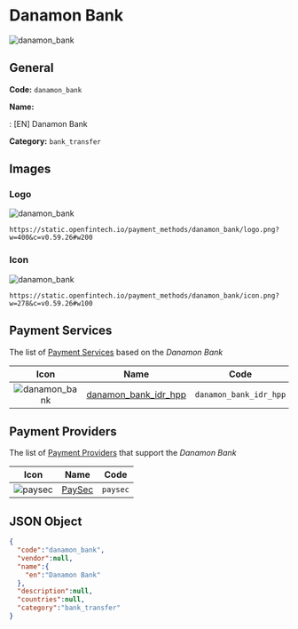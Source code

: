 
# Danamon Bank 
![danamon_bank](https://static.openfintech.io/payment_methods/danamon_bank/logo.png?w=400&c=v0.59.26#w200)  

## General 
**Code:** `danamon_bank` 
 
**Name:** 
 
:	[EN] Danamon Bank 
 
**Category:** `bank_transfer` 
 

## Images 

### Logo 
![danamon_bank](https://static.openfintech.io/payment_methods/danamon_bank/logo.png?w=400&c=v0.59.26#w200)  

```
https://static.openfintech.io/payment_methods/danamon_bank/logo.png?w=400&c=v0.59.26#w200
```  

### Icon 
![danamon_bank](https://static.openfintech.io/payment_methods/danamon_bank/icon.png?w=278&c=v0.59.26#w100)  

```
https://static.openfintech.io/payment_methods/danamon_bank/icon.png?w=278&c=v0.59.26#w100
```  

## Payment Services 
 
The list of [Payment Services](#) based on the _Danamon Bank_ 

|Icon|Name|Code| 
|:---:|:---:|:---:| 
|![danamon_bank](https://static.openfintech.io/payment_methods/danamon_bank/icon.png?w=278&c=v0.59.26#w100) |[danamon_bank_idr_hpp](#)|`danamon_bank_idr_hpp`| 
 

## Payment Providers 
 
The list of [Payment Providers](/providers) that support the _Danamon Bank_ 

|Icon|Name|Code| 
|:---:|:---:|:---:| 
|![paysec](https://static.openfintech.io/payment_providers/paysec/icon.png?w=278&c=v0.59.26#w100) |[PaySec](/payment-providers/paysec)|`paysec`| 
 

## JSON Object 

```json
{
  "code":"danamon_bank",
  "vendor":null,
  "name":{
    "en":"Danamon Bank"
  },
  "description":null,
  "countries":null,
  "category":"bank_transfer"
}
```  
